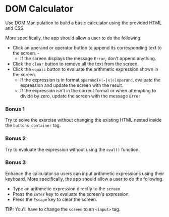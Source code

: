 # DOM Calculator

Use DOM Manipulation to build a basic calculator using the provided HTML and CSS.

More specifically, the app should allow a user to do the following.

* Click an operand or operator button to append its corresponding text to the screen. -
  * If the screen displays the message `Error`, don't append anything.
* Click the `clear` button to remove all the text from the screen.
* Click the `equals` button to evaluate the arithmetic expression shown in the screen.
  * If the expression is in format `operand(+|-|x|÷)operand`, evaluate the expression and update the screen with the result.
  * If the expression isn't in the correct format or when attempting to divide by zero, update the screen with the message `Error`.

### Bonus 1

Try to solve the exercise without changing the existing HTML nested inside the `buttons-container` tag.

### Bonus 2

Try to evaluate the expression without using the `eval()` function.

### Bonus 3

Enhance the calculator so users can input arithmetic expressions using their keyboard. More specifically, the app should allow a user to do the following.

* Type an arithmetic expression directly to the `screen`.
* Press the `Enter` key to evaluate the screen's expression.
* Press the `Escape` key to clear the screen.

**TIP:** You'll have to change the `screen` to an `<input>` tag.
